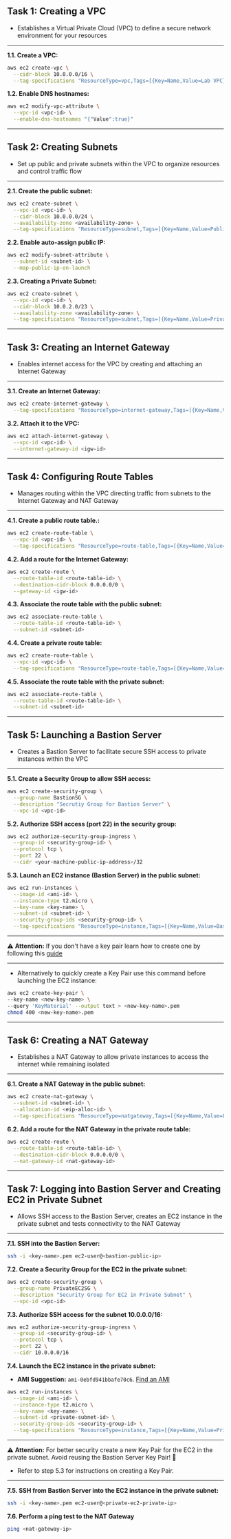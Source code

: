 ## Task 1: Creating a VPC
- Establishes a Virtual Private Cloud (VPC) to define a secure network environment for your resources
---

**1.1. Create a VPC:**
```bash
aws ec2 create-vpc \
  --cidr-block 10.0.0.0/16 \
  --tag-specifications "ResourceType=vpc,Tags=[{Key=Name,Value=Lab VPC}]"
```
**1.2. Enable DNS hostnames:**
```bash
aws ec2 modify-vpc-attribute \
  --vpc-id <vpc-id> \
  --enable-dns-hostnames "{"Value":true}"
```

---

## Task 2: Creating Subnets
- Set up public and private subnets within the VPC to organize resources and control traffic flow
---
  
**2.1. Create the public subnet:**
```bash
aws ec2 create-subnet \
  --vpc-id <vpc-id> \
  --cidr-block 10.0.0.0/24 \
  --availability-zone <availability-zone> \
  --tag-specifications "ResourceType=subnet,Tags=[{Key=Name,Value=Public Subnet}]"
```
**2.2. Enable auto-assign public IP:**
```bash
aws ec2 modify-subnet-attribute \
  --subnet-id <subnet-id> \
  --map-public-ip-on-launch
```

**2.3. Creating a Private Subnet:**
```bash
aws ec2 create-subnet \
  --vpc-id <vpc-id> \
  --cidr-block 10.0.2.0/23 \
  --availability-zone <availability-zone> \
  --tag-specifications "ResourceType=subnet,Tags=[{Key=Name,Value=Private Subnet}]"
```

---

## Task 3: Creating an Internet Gateway
- Enables internet access for the VPC by creating and attaching an Internet Gateway
---
  
**3.1. Create an Internet Gateway:**
```bash
aws ec2 create-internet-gateway \
  --tag-specifications "ResourceType=internet-gateway,Tags=[{Key=Name,Value=Lab IGW}]"
```
**3.2. Attach it to the VPC:**
```bash
aws ec2 attach-internet-gateway \
  --vpc-id <vpc-id> \
  --internet-gateway-id <igw-id>
```

---

## Task 4: Configuring Route Tables
- Manages routing within the VPC directing traffic from subnets to the Internet Gateway and NAT Gateway
---
  
**4.1. Create a public route table.:**
```bash
aws ec2 create-route-table \
  --vpc-id <vpc-id> \
  --tag-specifications "ResourceType=route-table,Tags=[{Key=Name,Value=Public Route Table}]"
```
**4.2. Add a route for the Internet Gateway:**
```bash
aws ec2 create-route \
  --route-table-id <route-table-id> \
  --destination-cidr-block 0.0.0.0/0 \
  --gateway-id <igw-id>
```
**4.3. Associate the route table with the public subnet:**
```bash
aws ec2 associate-route-table \
  --route-table-id <route-table-id> \
  --subnet-id <subnet-id>
```
**4.4. Create a private route table:**
```bash
aws ec2 create-route-table \
  --vpc-id <vpc-id> \
  --tag-specifications "ResourceType=route-table,Tags=[{Key=Name,Value=Private Route Table}]"
```
**4.5. Associate the route table with the private subnet:**
```bash
aws ec2 associate-route-table \
  --route-table-id <route-table-id> \
  --subnet-id <subnet-id>
```

---

## Task 5: Launching a Bastion Server
- Creates a Bastion Server to facilitate secure SSH access to private instances within the VPC
---
  
**5.1. Create a Security Group to allow SSH access:**
```bash
aws ec2 create-security-group \
  --group-name BastionSG \
  --description "Secrutiy Group for Bastion Server" \
  --vpc-id <vpc-id>
```
**5.2. Authorize SSH access (port 22) in the security group:**
```bash
aws ec2 authorize-security-group-ingress \
  --group-id <security-group-id> \
  --protocol tcp \
  --port 22 \
  --cidr <your-machine-public-ip-address>/32
```  
**5.3. Launch an EC2 instance (Bastion Server) in the public subnet:**
```bash
aws ec2 run-instances \
  --image-id <ami-id> \
  --instance-type t2.micro \
  --key-name <key-name> \
  --subnet-id <subnet-id> \
  --security-group-ids <security-group-id> \
  --tag-specifications "ResourceType=instance,Tags=[{Key=Name,Value=Bastion Server}]"
```
---

⚠️ **Attention:** If you don't have a key pair learn how to create one by following this [guide](https://docs.aws.amazon.com/AWSEC2/latest/UserGuide/create-key-pairs.html)

---

  - Alternatively to quickly create a Key Pair use this command before launching the EC2 instance:
```bash
aws ec2 create-key-pair \
--key-name <new-key-name> \
--query 'KeyMaterial' --output text > <new-key-name>.pem
chmod 400 <new-key-name>.pem
```

---

## Task 6: Creating a NAT Gateway
- Establishes a NAT Gateway to allow private instances to access the internet while remaining isolated
---
  
**6.1. Create a NAT Gateway in the public subnet:**
```bash
aws ec2 create-nat-gateway \
  --subnet-id <subnet-id> \
  --allocation-id <eip-alloc-id> \
  --tag-specifications "ResourceType=natgateway,Tags=[{Key=Name,Value=Lab NAT Gateway}]"
```
**6.2. Add a route for the NAT Gateway in the private route table:**
```bash
aws ec2 create-route \
  --route-table-id <route-table-id> \
  --destination-cidr-block 0.0.0.0/0 \
  --nat-gateway-id <nat-gateway-id>
```

---

## Task 7: Logging into Bastion Server and Creating EC2 in Private Subnet
- Allows SSH access to the Bastion Server, creates an EC2 instance in the private subnet and tests connectivity to the NAT Gateway
---
  
**7.1. SSH into the Bastion Server:**
```bash
ssh -i <key-name>.pem ec2-user@<bastion-public-ip>
```

**7.2. Create a Security Group for the EC2 in the private subnet:**
```bash
aws ec2 create-security-group \
  --group-name PrivateEC2SG \
  --description "Security Group for EC2 in Private Subnet" \
  --vpc-id <vpc-id>
```

**7.3. Authorize SSH access for the subnet 10.0.0.0/16:**
```bash
aws ec2 authorize-security-group-ingress \
  --group-id <security-group-id> \
  --protocol tcp \
  --port 22 \
  --cidr 10.0.0.0/16
```

**7.4. Launch the EC2 instance in the private subnet:**
  - **AMI Suggestion:** `ami-0ebfd941bbafe70c6`. [Find an AMI](https://docs.aws.amazon.com/AWSEC2/latest/UserGuide/finding-an-ami.html)
```bash
aws ec2 run-instances \
  --image-id <ami-id> \
  --instance-type t2.micro \
  --key-name <key-name> \
  --subnet-id <private-subnet-id> \
  --security-group-ids <security-group-id> \
  --tag-specifications "ResourceType=instance,Tags=[{Key=Name,Value=Private EC2}]"
```
---

⚠️ **Attention:** For better security create a new Key Pair for the EC2 in the private subnet. Avoid reusing the Bastion Server Key Pair! 🔑 
  - Refer to step 5.3 for instructions on creating a Key Pair.

---

**7.5. SSH from Bastion Server into the EC2 instance in the private subnet:**
```bash
ssh -i <key-name>.pem ec2-user@<private-ec2-private-ip>
```

**7.6. Perform a ping test to the NAT Gateway**
```bash
ping <nat-gateway-ip>
```
